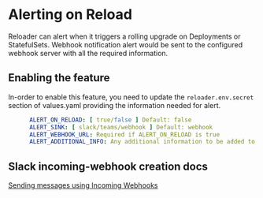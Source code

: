 # Alerting on Reload

Reloader can alert when it triggers a rolling upgrade on Deployments or StatefulSets. Webhook notification alert would be sent to the configured webhook server with all the required information.

## Enabling the feature

In-order to enable this feature, you need to update the `reloader.env.secret` section of values.yaml providing the information needed for alert.

```yaml
      ALERT_ON_RELOAD: [ true/false ] Default: false 
      ALERT_SINK: [ slack/teams/webhook ] Default: webhook
      ALERT_WEBHOOK_URL: Required if ALERT_ON_RELOAD is true
      ALERT_ADDITIONAL_INFO: Any additional information to be added to alert
```

## Slack incoming-webhook creation docs

[Sending messages using Incoming Webhooks](https://api.slack.com/messaging/webhooks)
